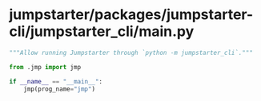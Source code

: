 # jumpstarter/packages/jumpstarter-cli/jumpstarter_cli/__main__.py

```python
"""Allow running Jumpstarter through `python -m jumpstarter_cli`."""

from .jmp import jmp

if __name__ == "__main__":
    jmp(prog_name="jmp")

```